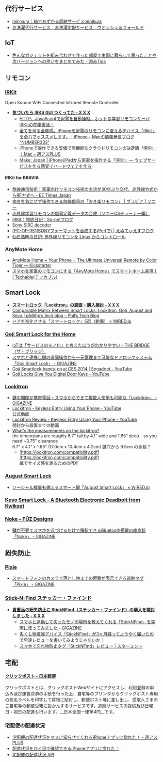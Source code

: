 ## 代行サービス
- [minikura｜箱であずかる収納サービスminikura](https://minikura.com/)
- [お洗濯代行サービス　お洗濯宅配サービス　ウオッシュ＆フォールド](http://www.wash-fold.com/)


## IoT

- [色んなガジェットを組み合わせて作った部屋で実際に暮らして思ったことや次バージョンへの思いをまとめてみた - 凹みTips](http://tips.hecomi.com/entry/2014/12/23/233835)


## リモコン

### [IRKit](http://getirkit.com/)

Open Source WiFi Connected Infrared Remote Controller

- __[気づいたら IRKit GUI つくってた - X X X](http://syonx.hatenablog.com/entry/2014/08/12/011046)__
    - [HTTP、JavaScriptで家電を自動操縦、ホットな学習リモコンサーバIRKitの在庫復活！](http://hitoriblog.com/?p=24257)
    - [全てを司る全能感。iPhoneを家電のリモコンに変えるデバイス「IRkit」を全力でオススメします。 | iPhone・Macの情報発信ブログ "NUMBER333"](http://number333.org/2014/06/20/irkit/)
    - [iPhoneで操作できる安価で高機能なクラウドリモコンの決定版「IRKit」｜Mac - 週アスPLUS](http://weekly.ascii.jp/elem/000/000/243/243041/)
    - [Make: Japan | iPhone/iPadから家電を操作する「IRKit」— ウェブサービスを作る感覚でハードウェアを作る](http://makezine.jp/blog/2014/07/irkit.html)

#### IRKit for BRAVIA

- [無線通信技術：家電向けリモコン技術の主流が30年ぶり交代、赤外線方式からRF方式へ - EE Times Japan](http://eetimes.jp/ee/articles/0906/30/news096.html)
- [向きを気にせず操作できる無線信号の「おき楽リモコン」 | ブラビア | ソニー](http://www.sony.jp/bravia/products/KDL-46NX800/feature_4.html#L2_345)
- [赤外線学習リモコンの信号定義データの合成（ソニーCSチューナー編）](http://www.geocities.jp/shrkn65/remocon/sony_cs.htm)
- [IRKit：物欲日記：So-netブログ](http://efox.blog.so-net.ne.jp/2014-02-07)
- [Sony SIRC decoder](http://picprojects.org.uk/projects/sirc/)
- [[PC-OP-RS1]SONYフォーマットを合成する(Perlで) | えぬてぃえすブログ](http://blog.nts-ltd.co.jp/archives/260)
- [仙石浩明の日記: 赤外線リモコンを Linux からコントロール](http://www.gcd.org/blog/2007/01/113/)

### AnyMote Home
- [AnyMote Home + Your Phone = The Ultimate Universal Remote by Color Tiger — Kickstarter](https://www.kickstarter.com/projects/1635386542/anymote-home-your-phone-the-ultimate-universal-rem)
- [スマホを家電のリモコンにする「AnyMote Home」でスマートホーム実現！ | Techable(テッカブル)](http://techable.jp/archives/17621)


## Smart Lock
- __[スマートロック「Lockitron」の調査・購入検討 - X X X](http://syonx.hatenablog.com/entry/2014/09/07/151447)__
- [Comparable Matrix Between Smart Locks: Lockitron, Goji, August and Kevo | phillihp’s tech blog – Phil’s Tech Blog](http://phillihp.com/2013/06/23/comparable-matrix-between-smart-locks-lockitron-goji-august-and-kevo/)
- [ドアを進化させる「スマートロック」5選（動画） « WIRED.jp](http://wired.jp/2013/06/21/smart-locks/)

### [Goji Smart Lock for the Home](http://www.gojiaccess.com/)
- [IoTは「サービスのモノ化」と考えたほうがわかりやすい - THE BRIDGE（ザ・ブリッジ）](http://thebridge.jp/2014/07/iot_service)
- [スマホと連携し鍵の遠隔操作から一元管理まで可能なドアロックシステム「Goji Smart Lock」 - GIGAZINE](http://gigazine.net/news/20130617-goji-smart-lock/)
- [Goji Smartlock hands-on at CES 2014 | Engadget - YouTube](https://www.youtube.com/watch?v=ykkOOjurZ5Y)
- [Goji Locks Give You Digital Door Keys - YouTube](https://www.youtube.com/watch?v=6m4LzX7b6ig)

### [Lockitron](https://lockitron.com/)
- [鍵の開閉が携帯電話・スマホからできて複数人使用も可能な「Lockitron」 - GIGAZINE](http://gigazine.net/news/20130619-lockitron/)
- [Lockitron - Keyless Entry Using Your Phone - YouTube](https://www.youtube.com/watch?v=D1L3o88GKew)  
  公式動画
- [Lockitron Review - Keyless Entry Using Your Phone - YouTube](https://www.youtube.com/watch?v=jmn6A7HStH4)  
  開封から設置までの動画
- [What's the measurements on the lockitron?](https://twitter.com/lockitron/status/291319031372337152)  
  the dimensions are roughly 6.7” tall by 4.1” wide and 1.65” deep - so you need ~3.75" clearance  
  6.7" x 4.1" x 1.65" (17.0cm x 10.4cm x 4.2cm) 鍵穴から 9.5cm の余裕？
    - [https://lockitron.com/compatibility.pdf](https://lockitron.com/compatibility.pdf)  
      紙でサイズ感を測るためのPDF

### [August Smart Lock](http://www.august.com/)
- [ソーシャル機能も備えるスマート鍵「August Smart Lock」 « WIRED.jp](http://wired.jp/2013/06/02/august-smart-lock/)

### [Kevo Smart Lock - A Bluetooth Electronic Deadbolt from Kwikset](http://www.kwikset.com/Kevo/Default.aspx#.VAQFt3V_sak)

### [Noke – FŪZ Designs](http://fuzdesigns.com/pages/Noke)
- [鍵が不要でスマホを近づけるだけで解錠できるBluetooth搭載の南京錠「Noke」 - GIGAZINE](http://gigazine.net/news/20140825-noke/)


## 紛失防止

### [Pixie](https://www.getpixie.com/)
- [スマートフォンのカメラで落とし物までの距離が表示できる追跡タグ「Pixie」 - GIGAZINE](http://gigazine.net/news/20150204-pixie/)

### [Stick-N-Find ステッカー・ファインド](http://mbridge.jp/)
- __[貴重品の紛失防止に StickNFind（ステッカー・ファインド）の購入を検討しました - X X X](http://syonx.hatenablog.com/entry/2014/09/06/195323)__
    - [スマホと連動して失ったモノの場所を教えてくれる「StickNFind」を実際に使ってみました - GIGAZINE](http://gigazine.net/news/20140610-sticknfind/)
    - [失くし物撲滅デバイス「StickNFind」が3ヶ月経ってようやく届いたので早速レビューを書いてみようじゃないか！](http://number333.org/2013/04/10/stick-n-find-review/)
    - [スマホで忘れ物防止タグ「StickNFind」レビュー | スターミント](http://starmint.net/sticknfind.html)


## 宅配

#### [クリックポスト - 日本郵便](http://www.post.japanpost.jp/service/clickpost/)
クリックポストとは、クリックポストWebサイトにアクセスし、利用登録の申込み及び運賃決済の手続を行った上、自宅等のプリンタからクリックポスト専用の宛名ラベルを印字して荷物に貼付し、郵便ポスト等に差し出し、受取人さまのご自宅等の郵便受箱に投かんするサービスです。追跡サービスの提供及び日曜日・祝日の配達も行います。__日本全国一律164円__です。

### 宅配便の配達状況
- [宅配便の配達状況をマメに知らせてくれるiPhoneアプリに惚れた！ - 週アスPLUS](http://weekly.ascii.jp/elem/000/000/252/252377/)
- [配達状況をひと目で確認できるiPhoneアプリに惚れた！](http://weekly.ascii.jp/elem/000/000/011/11143/)
- [宅配便の配達状況 API](http://thira.plavox.info/transport/api/)